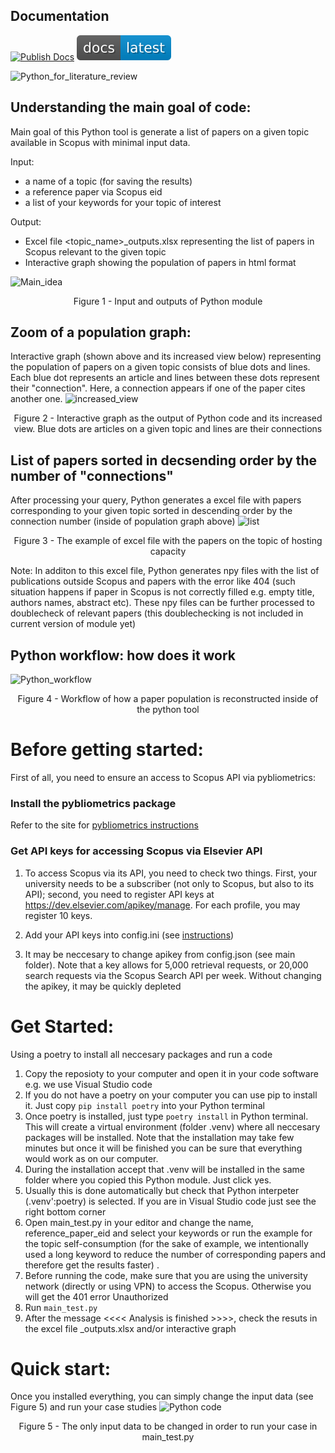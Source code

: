 
## Documentation
[![Publish Docs](https://github.com/Ildar-Daminov/Python_for_literature_review_in_Scopus/actions/workflows/main.yml/badge.svg)](https://github.com/Ildar-Daminov/Python_for_literature_review_in_Scopus/actions/workflows/main.yml)
[![Check Documentation](docs/docs_badge.svg)](https://ildar-daminov.github.io/Python_for_literature_review_in_Scopus/)


![Python_for_literature_review](https://user-images.githubusercontent.com/73365375/208320965-24fe4441-5ca9-4749-bb73-f17045f511e1.jpg)

## Understanding the main goal of code:

Main goal of this Python tool is generate a list of papers on a given topic available in Scopus with minimal input data.

Input:
- a name of a topic (for saving the results)
- a reference paper via Scopus eid 
- a list of your keywords for your topic of interest

Output: 
- Excel file <topic_name>_outputs.xlsx representing the list of papers in Scopus relevant to the  given topic
- Interactive graph showing the population of papers in html format

![Main_idea](https://user-images.githubusercontent.com/73365375/210181715-3f7a659e-c6c0-4b7e-a9a7-1c714d476af2.jpg)
<p align="center">Figure 1 - Input and outputs of Python module </p>


## Zoom of a population graph: 
Interactive graph (shown above and its increased view below) representing the population of papers on a given topic consists of blue dots and lines.
Each blue dot represents an article and lines between these dots represent their "connection". Here, a connection appears if one of the paper cites another one. 
![increased_view](https://user-images.githubusercontent.com/73365375/208321127-40c12253-d77d-4fd7-af8c-2f91d962877d.jpg)
<p align="center">Figure 2 - Interactive graph as the output of Python code and its increased view. Blue dots are articles on a given topic and lines are their connections </p>

## List of papers sorted in decsending order by the number of "connections"
After processing your query, Python generates a excel file with papers corresponding to your given topic sorted in descending order by the connection number (inside of population graph above)
![list](https://user-images.githubusercontent.com/73365375/210182373-5b234e04-1020-4d17-8c8f-2c8be3f59a2c.jpg)
<p align="center">Figure 3 - The example of excel file with the papers on the topic of hosting capacity </p>

Note: In additon to this excel file, Python generates npy files with the list of publications outside Scopus and papers with the error like 404 (such situation happens if paper in Scopus is not correctly filled e.g. empty title, authors names, abstract etc). These npy files can be further processed to doublecheck of relevant papers (this doublechecking is not included in current version of module yet)

## Python workflow: how does it work
![Python_workflow](https://user-images.githubusercontent.com/73365375/211413581-1a489dd0-7a07-4950-8a28-06523674b201.png)
<p align="center">Figure 4 - Workflow of how a paper population is reconstructed inside of the python tool </p>

# Before getting started:
First of all, you need to ensure an access to Scopus API via pybliometrics:

### Install the pybliometrics package 
Refer to the site for [pybliometrics instructions](https://pybliometrics.readthedocs.io/en/stable/)

### Get API keys for accessing Scopus via Elsevier API
1. To access Scopus via its API, you need to check two things. First, your university needs to be a subscriber (not only to Scopus, but also to its API); second, you need to register API keys at https://dev.elsevier.com/apikey/manage. For each profile, you may register 10 keys.

2. Add your API keys into config.ini (see [instructions](https://pybliometrics.readthedocs.io/en/stable/configuration.html#))

3. It may be neccesary to change apikey from config.json (see main folder). Note that a key allows for 5,000 retrieval requests, or 20,000 search requests via the Scopus Search API per week. Without changing the apikey, it may be quickly depleted 


# Get Started:
Using a poetry to install all neccesary packages and run a code  
1. Copy the reposioty to your computer and open it in your code software e.g. we use Visual Studio code
2. If you do not have a poetry on your computer you can use pip to install it. Just copy ```pip install poetry``` into your Python terminal
3. Once poetry is installed, just type  ```poetry install``` in Python terminal. This will create a virtual environment (folder .venv) where all neccesary packages will be installed. Note that the installation may take few minutes but once it will be finished you can be sure that everything would work as on our computer. 
4. During the installation accept that .venv will be installed in the same folder where you copied this Python module. Just click yes. 
5. Usually this is done automatically but check that Python interpeter (.venv':poetry) is selected. If you are in Visual Studio code just see the right bottom corner 
6. Open main_test.py in your editor and change the name, reference_paper_eid and select your keywords or run the example for the topic self-consumption (for the sake of example, we intentionally used a long keyword to reduce the number of corresponding papers and therefore get the results faster) . 
7. Before running the code, make sure that you are using the university network (directly or using VPN) to access the Scopus. Otherwise you will get the 401 error Unauthorized
8. Run ```main_test.py``` 
9. After the message <<<< Analysis is finished >>>>, check the resuts in the excel file <name>_outputs.xlsx and/or interactive graph

# Quick start:
Once you installed everything, you can simply change the input data (see Figure 5) and run your case studies 
![Python code](https://user-images.githubusercontent.com/73365375/211420715-443bd84d-c3ea-468c-965f-fb653241b07f.png)
<p align="center">Figure 5 - The only input data to be changed in order to run your case in main_test.py </p>


